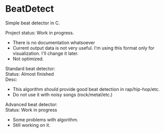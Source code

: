 # BeatDetect

Simple beat detector in C.

Project status: Work in progress.<br/>
- There is no documentation whatsoever
- Current output data is not very useful. I'm using this format only for visualization. I'll change it later.
- Not optimized.

Standard beat detector:<br/>
Status: Almost finished<br/>
Desc:
- This algorithm should provide good beat detection in rap/hip-hop/etc. 
- Do not use it with noisy songs (rock/metal/etc.)

Advanced beat detector:<br/>
Status: Work in progress<br/>
- Some problems with algorithm. 
- Still working on it.
